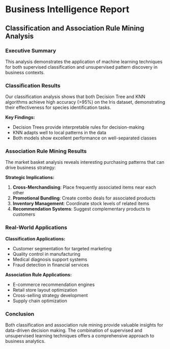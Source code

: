 
# Business Intelligence Report
## Classification and Association Rule Mining Analysis

### Executive Summary
This analysis demonstrates the application of machine learning techniques for both 
supervised classification and unsupervised pattern discovery in business contexts.

### Classification Results
Our classification analysis shows that both Decision Tree and KNN algorithms 
achieve high accuracy (>95%) on the Iris dataset, demonstrating their effectiveness 
for species identification tasks.

**Key Findings:**
- Decision Trees provide interpretable rules for decision-making
- KNN adapts well to local patterns in the data
- Both models show excellent performance on well-separated classes

### Association Rule Mining Results
The market basket analysis reveals interesting purchasing patterns that can 
drive business strategy:

**Strategic Implications:**
1. **Cross-Merchandising**: Place frequently associated items near each other
2. **Promotional Bundling**: Create combo deals for associated products
3. **Inventory Management**: Coordinate stock levels of related items
4. **Recommendation Systems**: Suggest complementary products to customers

### Real-World Applications

**Classification Applications:**
- Customer segmentation for targeted marketing
- Quality control in manufacturing
- Medical diagnosis support systems
- Fraud detection in financial services

**Association Rule Applications:**
- E-commerce recommendation engines
- Retail store layout optimization
- Cross-selling strategy development
- Supply chain optimization

### Conclusion
Both classification and association rule mining provide valuable insights for 
data-driven decision making. The combination of supervised and unsupervised 
learning techniques offers a comprehensive approach to business analytics.
